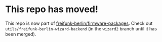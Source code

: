 # This repo has moved!

This repo is now part of [freifunk-berlin/firmware-packages](https://github.com/freifunk-berlin/firmware-packages). Check out `utils/freifunk-berlin-wizard-backend` (in the `wizard2` branch until it has been merged).
